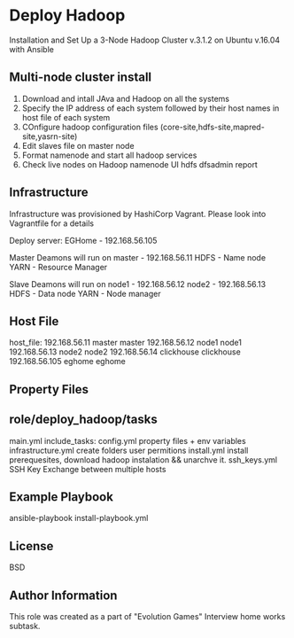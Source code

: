 Deploy Hadoop
=========

Installation and Set Up a 3-Node Hadoop Cluster v.3.1.2 on Ubuntu v.16.04 with Ansible

Multi-node cluster install
------------
1. Download and intall JAva and Hadoop on all the systems
2. Specify the IP address of each system followed by their host names in host file of each system
3. COnfigure hadoop configuration files (core-site,hdfs-site,mapred-site,yasrn-site)
4. Edit slaves file on master node
5. Format namenode and start all hadoop services
6. Check live nodes on Hadoop namenode UI
   hdfs dfsadmin report 

Infrastructure
--------------

Infrastructure was provisioned by HashiCorp Vagrant. Please look into Vagrantfile for a details

Deploy server:
EGHome  -  192.168.56.105

Master Deamons will run on
master  -  192.168.56.11
HDFS - Name node
YARN - Resource Manager

Slave Deamons will run on
node1  -  192.168.56.12
node2  -  192.168.56.13
HDFS - Data node
YARN - Node manager


Host File
------------
host_file:
192.168.56.11 master master
192.168.56.12 node1 node1
192.168.56.13 node2 node2
192.168.56.14 clickhouse clickhouse
192.168.56.105 eghome eghome

Property Files
----------------


role/deploy_hadoop/tasks
----------------
main.yml
  include_tasks:
    config.yml
      property files + env variables
    infrastructure.yml
      create folders user permitions
    install.yml
      install prerequesites, download hadoop instalation && unarchve it.
    ssh_keys.yml
      SSH Key Exchange between multiple hosts

Example Playbook
----------------

ansible-playbook install-playbook.yml

License
-------

BSD

Author Information
------------------

This role was created as a part of "Evolution Games" Interview home works subtask.
